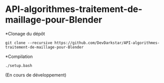 # API-algorithmes-traitement-de-maillage-pour-Blender

*Clonage du dépôt
```console
git clone --recursive https://github.com/DevDarkstar/API-algorithmes-traitement-de-maillage-pour-Blender
```
*Compilation
```console
./setup.bash
```
(En cours de développement)
